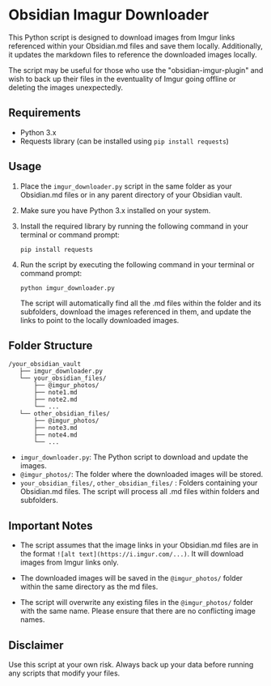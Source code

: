 # Obsidian Imagur Downloader

This Python script is designed to download images from Imgur links referenced within your Obsidian.md files and save them locally. Additionally, it updates the markdown files to reference the downloaded images locally.

The script may be useful for those who use the "obsidian-imgur-plugin" and wish to back up their files in the eventuality of Imgur going offline or deleting the images unexpectedly.

## Requirements

- Python 3.x
- Requests library (can be installed using `pip install requests`)

## Usage

1. Place the `imgur_downloader.py` script in the same folder as your Obsidian.md files or in any parent directory of your Obsidian vault.

2. Make sure you have Python 3.x installed on your system.

3. Install the required library by running the following command in your terminal or command prompt:

   ```
   pip install requests
   ```

4. Run the script by executing the following command in your terminal or command prompt:

   ```
   python imgur_downloader.py
   ```

   The script will automatically find all the .md files within the folder and its subfolders, download the images referenced in them, and update the links to point to the locally downloaded images.

## Folder Structure

```
/your_obsidian_vault
   ├── imgur_downloader.py
   └── your_obsidian_files/
       ├── @imgur_photos/
       ├── note1.md
       ├── note2.md
       └── ...
   └── other_obsidian_files/
       ├── @imgur_photos/
       ├── note3.md
       ├── note4.md
       └── ...
```

- `imgur_downloader.py`: The Python script to download and update the images.
- `@imgur_photos/`: The folder where the downloaded images will be stored.
- `your_obsidian_files/`, `other_obsidian_files/` : Folders containing your Obsidian.md files. The script will process all .md files within folders and subfolders.

## Important Notes

- The script assumes that the image links in your Obsidian.md files are in the format `![alt text](https://i.imgur.com/...)`. It will download images from Imgur links only.

- The downloaded images will be saved in the `@imgur_photos/` folder within the same directory as the md files.

- The script will overwrite any existing files in the `@imgur_photos/` folder with the same name. Please ensure that there are no conflicting image names.

## Disclaimer

Use this script at your own risk. Always back up your data before running any scripts that modify your files.
